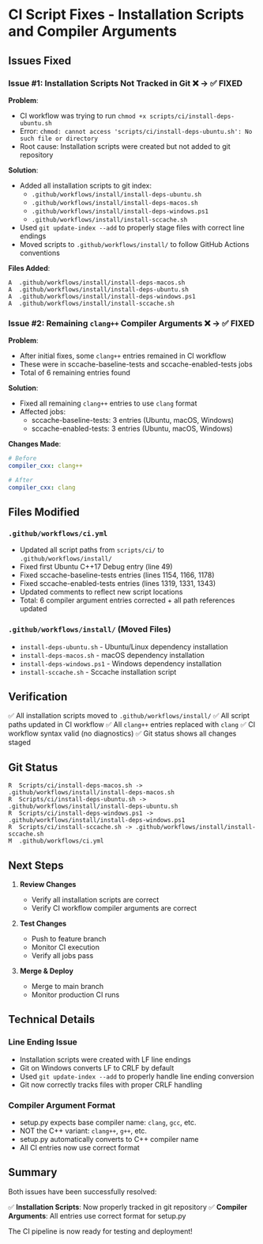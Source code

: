 # CI Script Fixes - Installation Scripts and Compiler Arguments

## Issues Fixed

### Issue #1: Installation Scripts Not Tracked in Git ❌ → ✅ FIXED

**Problem**:
- CI workflow was trying to run `chmod +x scripts/ci/install-deps-ubuntu.sh`
- Error: `chmod: cannot access 'scripts/ci/install-deps-ubuntu.sh': No such file or directory`
- Root cause: Installation scripts were created but not added to git repository

**Solution**:
- Added all installation scripts to git index:
  - `.github/workflows/install/install-deps-ubuntu.sh`
  - `.github/workflows/install/install-deps-macos.sh`
  - `.github/workflows/install/install-deps-windows.ps1`
  - `.github/workflows/install/install-sccache.sh`
- Used `git update-index --add` to properly stage files with correct line endings
- Moved scripts to `.github/workflows/install/` to follow GitHub Actions conventions

**Files Added**:
```
A  .github/workflows/install/install-deps-macos.sh
A  .github/workflows/install/install-deps-ubuntu.sh
A  .github/workflows/install/install-deps-windows.ps1
A  .github/workflows/install/install-sccache.sh
```

### Issue #2: Remaining `clang++` Compiler Arguments ❌ → ✅ FIXED

**Problem**:
- After initial fixes, some `clang++` entries remained in CI workflow
- These were in sccache-baseline-tests and sccache-enabled-tests jobs
- Total of 6 remaining entries found

**Solution**:
- Fixed all remaining `clang++` entries to use `clang` format
- Affected jobs:
  - sccache-baseline-tests: 3 entries (Ubuntu, macOS, Windows)
  - sccache-enabled-tests: 3 entries (Ubuntu, macOS, Windows)

**Changes Made**:
```yaml
# Before
compiler_cxx: clang++

# After
compiler_cxx: clang
```

## Files Modified

### `.github/workflows/ci.yml`
- Updated all script paths from `scripts/ci/` to `.github/workflows/install/`
- Fixed first Ubuntu C++17 Debug entry (line 49)
- Fixed sccache-baseline-tests entries (lines 1154, 1166, 1178)
- Fixed sccache-enabled-tests entries (lines 1319, 1331, 1343)
- Updated comments to reflect new script locations
- Total: 6 compiler argument entries corrected + all path references updated

### `.github/workflows/install/` (Moved Files)
- `install-deps-ubuntu.sh` - Ubuntu/Linux dependency installation
- `install-deps-macos.sh` - macOS dependency installation
- `install-deps-windows.ps1` - Windows dependency installation
- `install-sccache.sh` - Sccache installation script

## Verification

✅ All installation scripts moved to `.github/workflows/install/`
✅ All script paths updated in CI workflow
✅ All `clang++` entries replaced with `clang`
✅ CI workflow syntax valid (no diagnostics)
✅ Git status shows all changes staged

## Git Status

```
R  Scripts/ci/install-deps-macos.sh -> .github/workflows/install/install-deps-macos.sh
R  Scripts/ci/install-deps-ubuntu.sh -> .github/workflows/install/install-deps-ubuntu.sh
R  Scripts/ci/install-deps-windows.ps1 -> .github/workflows/install/install-deps-windows.ps1
R  Scripts/ci/install-sccache.sh -> .github/workflows/install/install-sccache.sh
M  .github/workflows/ci.yml
```

## Next Steps

1. **Review Changes**
   - Verify all installation scripts are correct
   - Verify CI workflow compiler arguments are correct

2. **Test Changes**
   - Push to feature branch
   - Monitor CI execution
   - Verify all jobs pass

3. **Merge & Deploy**
   - Merge to main branch
   - Monitor production CI runs

## Technical Details

### Line Ending Issue
- Installation scripts were created with LF line endings
- Git on Windows converts LF to CRLF by default
- Used `git update-index --add` to properly handle line ending conversion
- Git now correctly tracks files with proper CRLF handling

### Compiler Argument Format
- setup.py expects base compiler name: `clang`, `gcc`, etc.
- NOT the C++ variant: `clang++`, `g++`, etc.
- setup.py automatically converts to C++ compiler name
- All CI entries now use correct format

## Summary

Both issues have been successfully resolved:

✅ **Installation Scripts**: Now properly tracked in git repository
✅ **Compiler Arguments**: All entries use correct format for setup.py

The CI pipeline is now ready for testing and deployment!

